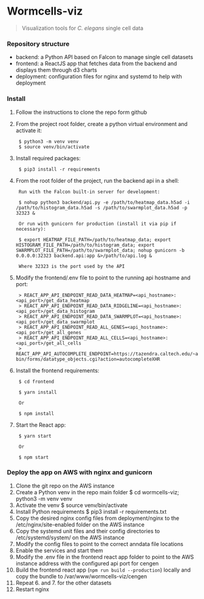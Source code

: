 # Wormcells-viz
> Visualization tools for *C. elegans* single cell data 

### Repository structure

- backend: a Python API based on Falcon to manage single cell datasets
- frontend: a ReactJS app that fetches data from the backend and displays them through d3 charts
- deployment: configuration files for nginx and systemd to help with deployment

### Install

1. Follow the instructions to clone the repo form github
2. From the project root folder, create a python virtual environment and activate it:
        
        $ python3 -m venv venv
        $ source venv/bin/activate

3. Install required packages:
   
        $ pip3 install -r requirements
   
2. From the root folder of the project, run the backend api in a shell:
   
        Run with the Falcon built-in server for development:
   
        $ nohup python3 backend/api.py -e /path/to/heatmap_data.h5ad -i /path/to/histogram_data.h5ad -s /path/to/swarmplot_data.h5ad -p 32323 &
   
        Or run with gunicorn for production (install it via pip if necessary):

        $ export HEATMAP_FILE_PATH=/path/to/heatmap_data; export HISTOGRAM_FILE_PATH=/path/to/histogram_data; export SWARMPLOT_FILE_PATH=/path/to/swarmplot_data; nohup gunicorn -b 0.0.0.0:32323 backend.api:app &>/path/to/api.log &

        Where 32323 is the port used by the API

3. Modify the frontend/.env file to point to the running api hostname and port:

        > REACT_APP_API_ENDPOINT_READ_DATA_HEATMAP=<api_hostname>:<api_port>/get_data_heatmap
        > REACT_APP_API_ENDPOINT_READ_DATA_RIDGELINE=<api_hostname>:<api_port>/get_data_histogram
        > REACT_APP_API_ENDPOINT_READ_DATA_SWARMPLOT=<api_hostname>:<api_port>/get_data_swarmplot
        > REACT_APP_API_ENDPOINT_READ_ALL_GENES=<api_hostname>:<api_port>/get_all_genes
        > REACT_APP_API_ENDPOINT_READ_ALL_CELLS=<api_hostname>:<api_port>/get_all_cells
        > REACT_APP_API_AUTOCOMPLETE_ENDPOINT=https://tazendra.caltech.edu/~azurebrd/cgi-bin/forms/datatype_objects.cgi?action=autocompleteXHR

4. Install the frontend requirements:

        $ cd frontend
   
        $ yarn install
   
        Or

        $ npm install

5. Start the React app:

        $ yarn start

        Or

        $ npm start
   
### Deploy the app on AWS with nginx and gunicorn

1. Clone the git repo on the AWS instance
2. Create a Python venv in the repo main folder
   $ cd wormcells-viz; python3 -m venv venv
3. Activate the venv
   $ source venv/bin/activate
4. Install Python requirements
   $ pip3 install -r requirements.txt
5. Copy the desired nginx config files from deployment/nginx to the /etc/nginx/site-enabled folder on the AWS instance
6. Copy the systemd unit files and their config directories to /etc/systemd/system/ on the AWS instance
7. Modify the config files to point to the correct anndata file locations   
8. Enable the services and start them
9. Modify the .env file in the frontend react app folder to point to the AWS instance address with the configured api port for cengen   
10. Build the frontend react app (`npm run build --production`) locally and copy the bundle to /var/www/wormcells-viz/cengen
11. Repeat 6. and 7. for the other datasets
12. Restart nginx
